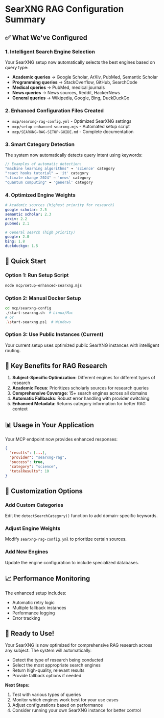 # SearXNG RAG Configuration Summary

## ✅ What We've Configured

### 1. **Intelligent Search Engine Selection**
Your SearXNG setup now automatically selects the best engines based on query type:

- **Academic queries** → Google Scholar, ArXiv, PubMed, Semantic Scholar
- **Programming queries** → StackOverflow, GitHub, SearchCode  
- **Medical queries** → PubMed, medical journals
- **News queries** → News sources, Reddit, HackerNews
- **General queries** → Wikipedia, Google, Bing, DuckDuckGo

### 2. **Enhanced Configuration Files Created**
- `mcp/searxng-rag-config.yml` - Optimized SearXNG settings
- `mcp/setup-enhanced-searxng.mjs` - Automated setup script
- `mcp/SEARXNG-RAG-SETUP-GUIDE.md` - Complete documentation

### 3. **Smart Category Detection**
The system now automatically detects query intent using keywords:
```typescript
// Examples of automatic detection:
"machine learning algorithms" → 'science' category
"react hooks tutorial" → 'it' category  
"climate change 2024" → 'news' category
"quantum computing" → 'general' category
```

### 4. **Optimized Engine Weights**
```yaml
# Academic sources (highest priority for research)
google scholar: 2.5
semantic scholar: 2.3
arxiv: 2.2
pubmed: 2.1

# General search (high priority)
google: 2.0
bing: 1.8
duckduckgo: 1.5
```

## 🚀 Quick Start

### Option 1: Run Setup Script
```bash
node mcp/setup-enhanced-searxng.mjs
```

### Option 2: Manual Docker Setup
```bash
cd mcp/searxng-config
./start-searxng.sh  # Linux/Mac
# or
.\start-searxng.ps1  # Windows
```

### Option 3: Use Public Instances (Current)
Your current setup uses optimized public SearXNG instances with intelligent routing.

## 🎯 Key Benefits for RAG Research

1. **Subject-Specific Optimization**: Different engines for different types of research
2. **Academic Focus**: Prioritizes scholarly sources for research queries
3. **Comprehensive Coverage**: 15+ search engines across all domains
4. **Automatic Fallbacks**: Robust error handling with provider switching
5. **Enhanced Metadata**: Returns category information for better RAG context

## 📊 Usage in Your Application

Your MCP endpoint now provides enhanced responses:

```json
{
  "results": [...],
  "provider": "searxng-rag",
  "success": true,
  "category": "science",
  "totalResults": 10
}
```

## 🔧 Customization Options

### Add Custom Categories
Edit the `detectSearchCategory()` function to add domain-specific keywords.

### Adjust Engine Weights
Modify `searxng-rag-config.yml` to prioritize certain sources.

### Add New Engines
Update the engine configuration to include specialized databases.

## 📈 Performance Monitoring

The enhanced setup includes:
- Automatic retry logic
- Multiple fallback instances  
- Performance logging
- Error tracking

## 🎉 Ready to Use!

Your SearXNG is now optimized for comprehensive RAG research across any subject. The system will automatically:
- Detect the type of research being conducted
- Select the most appropriate search engines
- Return high-quality, relevant results
- Provide fallback options if needed

**Next Steps:**
1. Test with various types of queries
2. Monitor which engines work best for your use cases
3. Adjust configurations based on performance
4. Consider running your own SearXNG instance for better control

